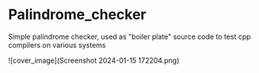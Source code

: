 # Palindrome_checker
Simple palindrome checker, used as "boiler plate" source code to test cpp compilers on various systems

![cover_image](Screenshot 2024-01-15 172204.png)
